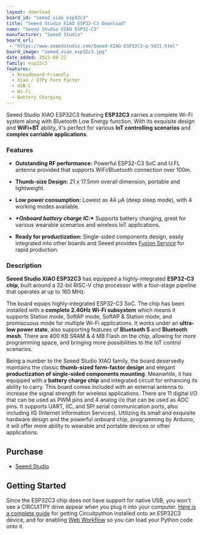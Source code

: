 ```yaml
---
layout: download
board_id: "seeed_xiao_esp32c3"
title: "Seeed Studio XIAO ESP32-C3 Download"
name: "Seeed Studio XIAO ESP32-C3"
manufacturer: "Seeed Studio"
board_url:
 - "https://www.seeedstudio.com/Seeed-XIAO-ESP32C3-p-5431.html"
board_image: "seeed_xiao_esp32c3.jpg"
date_added: 2022-08-22
family: esp32c3
features:
  - Breadboard-Friendly
  - Xiao / QTPy Form Factor
  - USB-C
  - Wi-Fi
  - Battery Charging
---
```


Seeed Studio XIAO ESP32C3 featuring **ESP32C3** carries a complete Wi-Fi system along with Bluetooth Low Energy function. With its exquisite design and **WiFi+BT** ability, it's perfect for various **IoT controlling scenarios** and **complex carriable applications**.

### Features

  - **Outstanding RF performance:** Powerful ESP32-C3 SoC and U.FL antenna provided that supports WiFi/Bluetooth connection over 100m.

  - **Thumb-size Design:** 21 x 17.5mm overall dimension, portable and lightweight.

  - **Low power consumption:** Lowest as 44 μA (deep sleep mode), with 4 working modes available.

  - ***\*Onboard battery charge IC:\**** Supports battery charging, great for various wearable scenarios and wireless IoT applications.

  - **Ready for productization:** Single-sided components design, easily integrated into other boards and Seeed provides [Fusion Service](https://www.seeedstudio.com/fusion.html) for rapid production.

### Description

**Seeed Studio XIAO ESP32C3** has equipped a highly-integrated **ESP32-C3 chip**, built around a 32-bit RISC-V chip processor with a four-stage pipeline that operates at up to 160 MHz.

The board equips highly-integrated ESP32-C3 SoC. The chip has been installed with a **complete 2.4GHz Wi-Fi subsystem** which means it supports Station mode, SoftAP mode, SoftAP & Station mode, and promiscuous mode for multiple Wi-Fi applications. It works under an **ultra-low power state**, also supporting features of **Bluetooth 5** and **Bluetooth mesh**. There are 400 KB SRAM & 4 MB Flash on the chip, allowing for more programming space, and bringing more possibilities to the IoT control scenarios.

Being a number to the Seeed Studio XIAO family, the board deservedly maintains the classic **thumb-sized form-factor design** and elegant **productization of single-sided components mounting**. Meanwhile, it has equipped with a **battery charge chip** and integrated circuit for enhancing its ability to carry. This board comes included with an external antenna to increase the signal strength for wireless applications. There are 11 digital I/O that can be used as PWM pins and 4 analog i/o that can be used as ADC pins. It supports UART, IIC, and SPI serial communication ports, also including IIS (Internet Information Services). Utilizing its small and exquisite hardware design and the powerful onboard chip, programming by Arduino, it will offer more ability to wearable and portable devices or other applications.

## Purchase
* [Seeed Studio](https://www.seeedstudio.com/Seeed-XIAO-ESP32C3-p-5431.html)

## Getting Started
Since the ESP32C3 chip does not have support for native USB, you won't see a CIRCUITPY drive appear when you plug it into your computer. [Here is a complete guide](https://learn.adafruit.com/circuitpython-with-esp32-quick-start/overview) for getting Circuitpython installed onto an ESP32C3 device, and for enabling [Web Workflow](https://docs.circuitpython.org/en/latest/docs/workflows.html#web) so you can load your Python code onto it.


